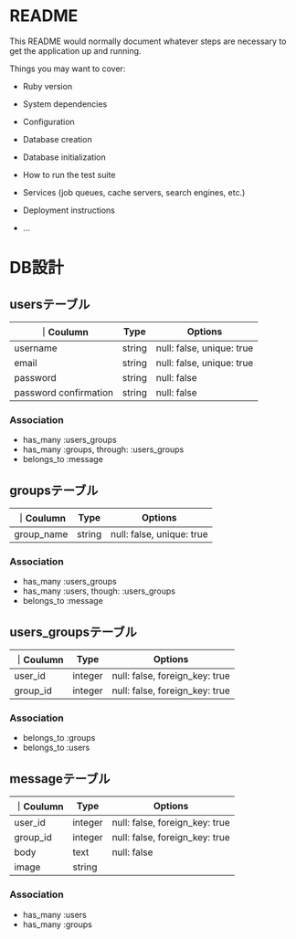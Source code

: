 # README

This README would normally document whatever steps are necessary to get the
application up and running.

Things you may want to cover:

* Ruby version

* System dependencies

* Configuration

* Database creation

* Database initialization

* How to run the test suite

* Services (job queues, cache servers, search engines, etc.)

* Deployment instructions

* ...

 # DB設計 

## usersテーブル

｜Coulumn|Type|Options|
|--------|----|-------|
|username|string|null: false, unique: true|
|email|string|null: false, unique: true|
|password|string|null: false|
|password confirmation|string|null: false|

### Association

- has_many :users_groups 
- has_many :groups, through: :users_groups
- belongs_to :message

## groupsテーブル

｜Coulumn|Type|Options|
|--------|----|-------|
|group_name|string|null: false, unique: true|

### Association

- has_many :users_groups
- has_many :users, though: :users_groups
- belongs_to :message

## users_groupsテーブル

｜Coulumn|Type|Options|
|--------|----|-------|
|user_id|integer|null: false, foreign_key: true|
|group_id|integer|null: false, foreign_key: true|

### Association 

- belongs_to :groups
- belongs_to :users

## messageテーブル

｜Coulumn|Type|Options|
|--------|----|-------|
|user_id|integer|null: false, foreign_key: true|
|group_id|integer|null: false, foreign_key: true|
|body|text|null: false|
|image|string|

### Association

- has_many :users
- has_many :groups